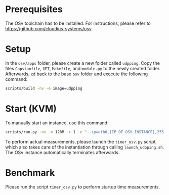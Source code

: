 Prerequisites
=============
The OSv toolchain has to be installed. For instructions, please refer to https://github.com/cloudius-systems/osv.
 

Setup
=====
In the `osv/apps` folder, please create a new folder called `udpping`. Copy the files `Capstanfile`, `GET`, `Makefile`, and `module.py` to the newly created folder. Afterwards, `cd` back to the base `osv` folder and execute the following command:

```sh
scripts/build -nv -e image=udpping
```

Start (KVM)
===========
To manually start an instance, use this command:
```sh
scripts/run.py -nv -m 128M -c 1 -e "--ip=eth0,[IP_OF_OSV_INSTANCE],255.255.255.0 --defaultgw=[GATEWAY_IP] --nameserver=[DNS_IP] `cat build/release/cmdline`"
```
To perform actual measurements, please launch the `timer_osv.py` script, which also takes care of the instantiation through calling `launch_udpping.sh`. The OSv instance automatically terminates afterwards.


Benchmark
=========
Please run the script `timer_osv.py` to perform startup time measurements.
